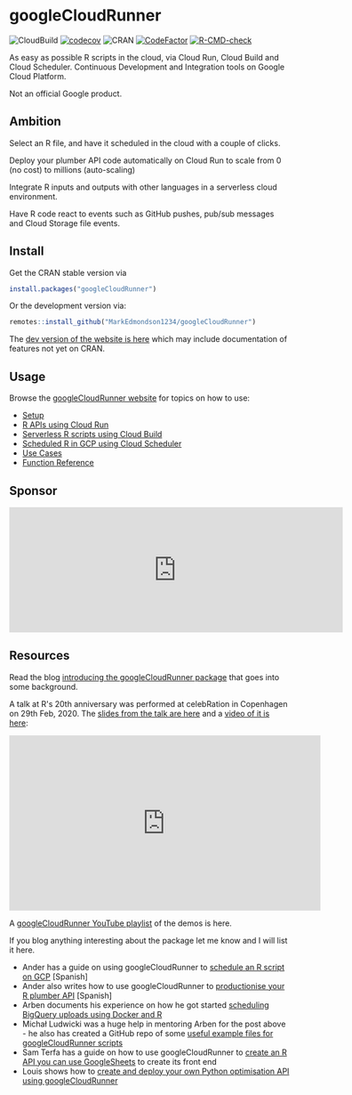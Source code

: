 # googleCloudRunner

<!-- badges: start -->
![CloudBuild](https://badger-ewjogewawq-ew.a.run.app/build/status?project=mark-edmondson-gde&id=0a3cade0-425f-4adc-b86b-14cde51af674)
[![codecov](https://codecov.io/gh/MarkEdmondson1234/googleCloudRunner/branch/master/graph/badge.svg?token=q2nnGEP8Xi)](https://codecov.io/gh/MarkEdmondson1234/googleCloudRunner)
![CRAN](http://www.r-pkg.org/badges/version/googleCloudRunner)
[![CodeFactor](https://www.codefactor.io/repository/github/markedmondson1234/googlecloudrunner/badge/master)](https://www.codefactor.io/repository/github/markedmondson1234/googlecloudrunner/overview/master)
[![R-CMD-check](https://github.com/MarkEdmondson1234/googleCloudRunner/workflows/R-CMD-check/badge.svg)](https://github.com/MarkEdmondson1234/googleCloudRunner/actions)
<!-- badges: end -->

As easy as possible R scripts in the cloud, via Cloud Run, Cloud Build and Cloud Scheduler.  Continuous Development and Integration tools on Google Cloud Platform.

Not an official Google product.

## Ambition

Select an R file, and have it scheduled in the cloud with a couple of clicks.

Deploy your plumber API code automatically on Cloud Run to scale from 0 (no cost) to millions (auto-scaling)

Integrate R inputs and outputs with other languages in a serverless cloud environment.

Have R code react to events such as GitHub pushes, pub/sub messages and Cloud Storage file events. 

## Install

Get the CRAN stable version via 

```r
install.packages("googleCloudRunner")
```

Or the development version via:

```r
remotes::install_github("MarkEdmondson1234/googleCloudRunner")
```

The [dev version of the website is here](https://code.markedmondson.me/googleCloudRunner/dev/) which may include documentation of features not yet on CRAN.

## Usage

Browse the [googleCloudRunner website](https://code.markedmondson.me/googleCloudRunner/) for topics on how to use:

* [Setup](https://code.markedmondson.me/googleCloudRunner/articles/setup.html)
* [R APIs using Cloud Run](https://code.markedmondson.me/googleCloudRunner/articles/cloudrun.html)
* [Serverless R scripts using Cloud Build](https://code.markedmondson.me/googleCloudRunner/articles/cloudbuild.html)
* [Scheduled R in GCP using Cloud Scheduler](https://code.markedmondson.me/googleCloudRunner/articles/cloudscheduler.html)
* [Use Cases](https://code.markedmondson.me/googleCloudRunner/articles/usecases.html)
* [Function Reference](https://code.markedmondson.me/googleCloudRunner/reference/index.html)

## Sponsor

<iframe src="https://github.com/sponsors/MarkEdmondson1234/card" title="Sponsor MarkEdmondson1234" height="225" width="600" style="border: 0;"></iframe>

## Resources

Read the blog [introducing the googleCloudRunner package](https://code.markedmondson.me/googleCloudRunner-intro/) that goes into some background.

A talk at R's 20th anniversary was performed at celebRation in Copenhagen on 29th Feb, 2020.  The [slides from the talk are here](https://code.markedmondson.me/r-20.html) and a [video of it is here](https://www.youtube.com/watch?v=YRvejW9FSJ4&list=PLAMHKI_J4xv1urCanNbTCm44CxXnoejdr&index=3):

<iframe width="560" height="315" src="https://www.youtube.com/embed/YRvejW9FSJ4" frameborder="0" allow="accelerometer; autoplay; encrypted-media; gyroscope; picture-in-picture" allowfullscreen></iframe>

A [googleCloudRunner YouTube playlist](https://www.youtube.com/playlist?list=PLAMHKI_J4xv1urCanNbTCm44CxXnoejdr) of the demos is here.

If you blog anything interesting about the package let me know and I will list it here.

* Ander has a guide on using googleCloudRunner to [schedule an R script on GCP](https://anderfernandez.com/blog/automatizar-script-r-google-cloud/) [Spanish]
* Ander also writes how to use googleCloudRunner to [productionise your R plumber API](https://anderfernandez.com/blog/como-poner-en-produccion-un-modelo-de-machine-learning-de-r/) [Spanish]
* Arben documents his experience on how he got started [scheduling BigQuery uploads using Docker and R](https://arbenkqiku.github.io/create-docker-image-with-r-and-deploy-as-cron-job-on-google-cloud)
* Michał Ludwicki was a huge help in mentoring Arben for the post above - he also has created a GitHub repo of some [useful example files for googleCloudRunner scripts](https://github.com/MLud/GCP_Rscheduler)
* Sam Terfa has a guide on how to use googleCloudRunner to [create an R API you can use GoogleSheets](https://towardsdatascience.com/using-r-and-python-in-google-sheets-formulas-b397b302098) to create its front end 
* Louis shows how to [create and deploy your own Python optimisation API using googleCloudRunner](https://louis-boguchwal.medium.com/create-and-deploy-your-own-optimization-api-7b4275f159c9)


